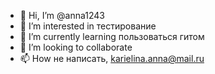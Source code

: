 - 👋 Hi, I’m @anna1243
- 👀 I’m interested in  тестирование
- 🌱 I’m currently learning  пользоваться  гитом
- 💞️ I’m looking to collaborate 
- 📫 How  не написать, karielina.anna@mail.ru

<!---
anna1243/anna1243 is a ✨ special ✨ repository because its `README.md` (this file) appears on your GitHub profile.
You can click the Preview link to take a look at your changes.
--->
